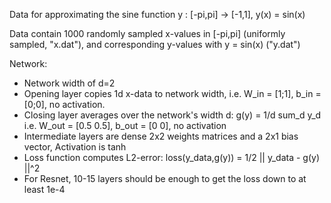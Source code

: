 Data for approximating the sine function y : [-pi,pi] -> [-1,1], y(x) = sin(x)

Data contain 1000 randomly sampled x-values in [-pi,pi] (uniformly sampled, "x.dat"), and corresponding y-values with y = sin(x) ("y.dat")

Network:
* Network width of d=2
* Opening layer copies 1d x-data to network width, i.e. W_in = [1;1], b_in = [0;0], no activation.
* Closing layer averages over the network's width d:
  g(y) = 1/d sum_d y_d
  i.e. W_out = [0.5 0.5], b_out = [0 0], no activation
* Intermediate layers are dense 2x2 weights matrices and a 2x1 bias vector, Activation is tanh
* Loss function computes L2-error:
    loss(y_data,g(y)) = 1/2 || y_data - g(y) ||^2 
* For Resnet, 10-15 layers should be enough to get the loss down to at least 1e-4